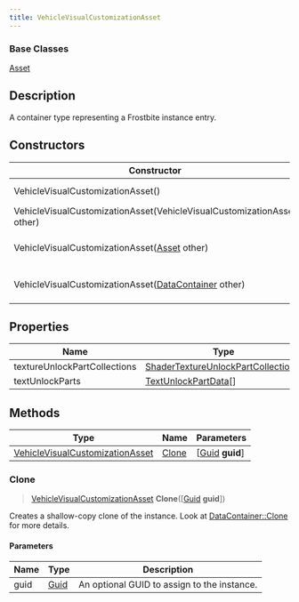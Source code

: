 ```yaml
---
title: VehicleVisualCustomizationAsset
---
```

### Base Classes

[Asset](/vext/ref/fb/asset/)

## Description

A container type representing a Frostbite instance entry.

## Constructors

| Constructor                                                                                | Description                                                                                                                                           |
| ------------------------------------------------------------------------------------------ | ----------------------------------------------------------------------------------------------------------------------------------------------------- |
| VehicleVisualCustomizationAsset()                                                          | Create a new instance of this container type.                                                                                                         |
| VehicleVisualCustomizationAsset(VehicleVisualCustomizationAsset other)                     | Create a reference copy of an instance of the same type.                                                                                              |
| VehicleVisualCustomizationAsset([Asset](/vext/ref/fb/asset/) other)                                      | Upcast an instance of type [Asset](/vext/ref/fb/asset/) to [VehicleVisualCustomizationAsset](/vext/ref/fb/vehiclevisualcustomizationasset/).                                      |
| VehicleVisualCustomizationAsset([DataContainer](/vext/ref/shared/class/datacontainer) other) | Upcast an instance of type [DataContainer](/vext/ref/shared/class/datacontainer) to [VehicleVisualCustomizationAsset](/vext/ref/fb/vehiclevisualcustomizationasset/). |

## Properties

| Name                         | Type                                                                       | Description |
| ---------------------------- | -------------------------------------------------------------------------- | ----------- |
| textureUnlockPartCollections | [ShaderTextureUnlockPartCollection](/vext/ref/fb/shadertextureunlockpartcollection/)\[\] |             |
| textUnlockParts              | [TextUnlockPartData](/vext/ref/fb/textunlockpartdata/)\[\]                               |             |

## Methods

| Type                                                               | Name            | Parameters                                     |
| ------------------------------------------------------------------ | --------------- | ---------------------------------------------- |
| [VehicleVisualCustomizationAsset](/vext/ref/fb/vehiclevisualcustomizationasset/) | [Clone](#clone) | \[[Guid](/vext/ref/shared/class/guid) **guid**\] |

### Clone

> [VehicleVisualCustomizationAsset](/vext/ref/fb/vehiclevisualcustomizationasset/) **Clone**(\[[Guid](/vext/ref/shared/class/guid) **guid**\])

Creates a shallow-copy clone of the instance. Look at [DataContainer::Clone](/vext/ref/shared/class/datacontainer#clone) for more details.

#### Parameters

| Name | Type         | Description                                 |
| ---- | ------------ | ------------------------------------------- |
| guid | [Guid](/vext/ref/shared/class/guid/) | An optional GUID to assign to the instance. |
